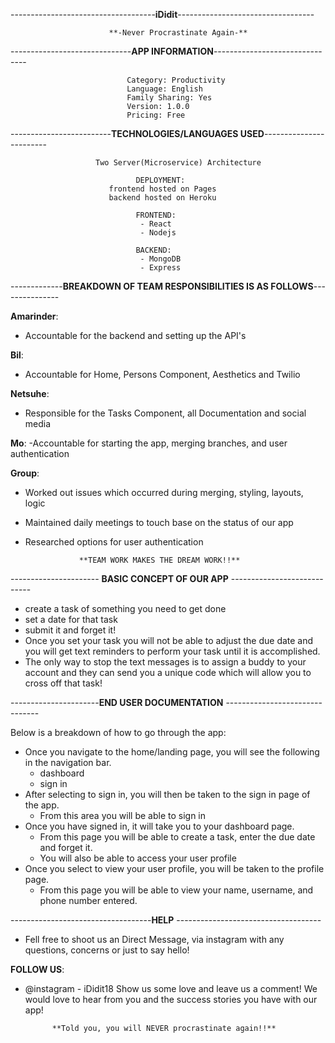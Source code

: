 ------------------------------------**iDidit**----------------------------------

                          **-Never Procrastinate Again-**


------------------------------**APP INFORMATION**-------------------------------

                              Category: Productivity
                              Language: English
                              Family Sharing: Yes
                              Version: 1.0.0
                              Pricing: Free

-------------------------**TECHNOLOGIES/LANGUAGES USED**------------------------

                       Two Server(Microservice) Architecture

                                DEPLOYMENT:
                          frontend hosted on Pages
                          backend hosted on Heroku

                                FRONTEND:
                                 - React
                                 - Nodejs

                                BACKEND:
                                 - MongoDB
                                 - Express

-------------**BREAKDOWN OF TEAM RESPONSIBILITIES IS AS FOLLOWS**---------------

**Amarinder**:
  - Accountable for the backend and setting up the API's

**Bil**:
  - Accountable for Home, Persons Component, Aesthetics and Twilio

**Netsuhe**:
  - Responsible for the Tasks Component, all Documentation and social media

**Mo**:
  -Accountable for starting the app, merging branches, and user authentication

**Group**:
  - Worked out issues which occurred during merging, styling, layouts, logic
  - Maintained daily meetings to touch base on the status of our app
  - Researched options for user authentication


                    **TEAM WORK MAKES THE DREAM WORK!!**


---------------------- **BASIC CONCEPT OF OUR APP** ----------------------------

  - create a task of something you need to get done
  - set a date for that task
  - submit it and forget it!
  - Once you set your task you will not be able to adjust the due date and you will get text reminders to perform your task until it is accomplished.
  - The only way to stop the text messages is to assign a buddy to your account and they can send you a unique code which will allow you to cross off that task!


----------------------**END USER DOCUMENTATION** -------------------------------

  Below is a breakdown of how to go through the app:
  - Once you navigate to the home/landing page, you will see the following in the navigation bar.
    - dashboard
    - sign in
  - After selecting to sign in, you will then be taken to the sign in page of the app.
    - From this area you will be able to sign in
  - Once you have signed in, it will take you to your dashboard page.
    - From this page you will be able to create a task, enter the due date and forget it.
    - You will also be able to access your user profile
  - Once you select to view your user profile, you will be taken to the profile page.
      - From this page you will be able to view your name, username, and phone number    entered.

-----------------------------------**HELP** ------------------------------------
- Fell free to shoot us an Direct Message, via instagram with any questions, concerns or just to say hello!


**FOLLOW US**:
  - @instagram - iDidit18
    Show us some love and leave us a comment! We would love to hear from you and the success stories you have with our app!

              **Told you, you will NEVER procrastinate again!!**
